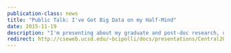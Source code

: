 ```yaml
---
publication-class: news
title: "Public Talk: I've Got Big Data on my Half-Mind"
date: 2015-11-19
description: "I'm presenting about my graduate and post-doc research, using open science to understand how the two sides of the brain interact."
redirect: http://cseweb.ucsd.edu/~bcipolli/docs/presentations/Central2015/
---
```

